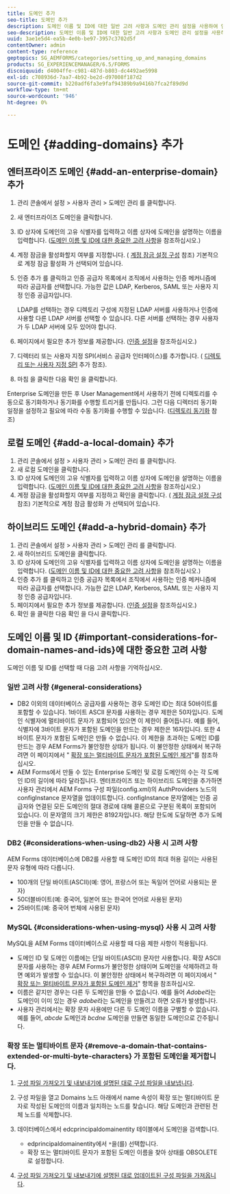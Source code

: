 ```yaml
---
title: 도메인 추가
seo-title: 도메인 추가
description: 도메인 이름 및 ID에 대한 일반 고려 사항과 도메인 관리 설정을 사용하여 엔터프라이즈, 로컬 또는 하이브리드 도메인을 추가하는 방법을 알아봅니다.
seo-description: 도메인 이름 및 ID에 대한 일반 고려 사항과 도메인 관리 설정을 사용하여 엔터프라이즈, 로컬 또는 하이브리드 도메인을 추가하는 방법을 알아봅니다.
uuid: 3ae1e5d4-ea5b-4e0b-be97-3957c3702d5f
contentOwner: admin
content-type: reference
geptopics: SG_AEMFORMS/categories/setting_up_and_managing_domains
products: SG_EXPERIENCEMANAGER/6.5/FORMS
discoiquuid: d4004ffe-c981-487d-b803-dc4492ae5998
exl-id: c708936d-7aa7-4b92-be2d-d97008f187d2
source-git-commit: b220adf6fa3e9faf94389b9a9416b7fca2f89d9d
workflow-type: tm+mt
source-wordcount: '946'
ht-degree: 0%

---
```


# 도메인 {#adding-domains} 추가

## 엔터프라이즈 도메인 {#add-an-enterprise-domain} 추가

1. 관리 콘솔에서 설정 > 사용자 관리 > 도메인 관리 를 클릭합니다.
1. 새 엔터프라이즈 도메인을 클릭합니다.
1. ID 상자에 도메인의 고유 식별자를 입력하고 이름 상자에 도메인을 설명하는 이름을 입력합니다. ([도메인 이름 및 ID에 대한 중요한 고려 사항](adding-domains.md#important-considerations-for-domain-names-and-ids)을 참조하십시오.)
1. 계정 잠금을 활성화할지 여부를 지정합니다. ( [계정 잠금 설정 구성](/help/forms/using/admin-help/configure-account-locking-settings.md#configure-account-locking-settings) 참조) 기본적으로 계정 잠금 활성화 가 선택되어 있습니다.
1. 인증 추가 를 클릭하고 인증 공급자 목록에서 조직에서 사용하는 인증 메커니즘에 따라 공급자를 선택합니다. 가능한 값은 LDAP, Kerberos, SAML 또는 사용자 지정 인증 공급자입니다.

   LDAP를 선택하는 경우 디렉토리 구성에 지정된 LDAP 서버를 사용하거나 인증에 사용할 다른 LDAP 서버를 선택할 수 있습니다. 다른 서버를 선택하는 경우 사용자가 두 LDAP 서버에 모두 있어야 합니다.

1. 페이지에서 필요한 추가 정보를 제공합니다. ([인증 설정](/help/forms/using/admin-help/configuring-authentication-providers.md#authentication-settings)을 참조하십시오.)
1. 디렉터리 또는 사용자 지정 SPI(서비스 공급자 인터페이스)를 추가합니다. ( [디렉토리 또는 사용자 지정 SPI](/help/forms/using/admin-help/configuring-directories.md#adding-directories-or-custom-spis) 추가 참조).
1. 마침 을 클릭한 다음 확인 을 클릭합니다.

Enterprise 도메인을 만든 후 User Management에서 사용하기 전에 디렉토리를 수동으로 동기화하거나 동기화를 수행할 트리거를 만듭니다. 그런 다음 디렉터리 동기화 일정을 설정하고 필요에 따라 수동 동기화를 수행할 수 있습니다. ([디렉토리 동기화](/help/forms/using/admin-help/synchronizing-directories.md#synchronizing-directories) 참조)

## 로컬 도메인 {#add-a-local-domain} 추가

1. 관리 콘솔에서 설정 > 사용자 관리 > 도메인 관리 를 클릭합니다.
1. 새 로컬 도메인을 클릭합니다.
1. ID 상자에 도메인의 고유 식별자를 입력하고 이름 상자에 도메인을 설명하는 이름을 입력합니다. ([도메인 이름 및 ID에 대한 중요한 고려 사항](adding-domains.md#important-considerations-for-domain-names-and-ids)을 참조하십시오.)
1. 계정 잠금을 활성화할지 여부를 지정하고 확인을 클릭합니다. ( [계정 잠금 설정 구성](/help/forms/using/admin-help/configure-account-locking-settings.md#configure-account-locking-settings) 참조) 기본적으로 계정 잠금 활성화 가 선택되어 있습니다.

## 하이브리드 도메인 {#add-a-hybrid-domain} 추가

1. 관리 콘솔에서 설정 > 사용자 관리 > 도메인 관리 를 클릭합니다.
1. 새 하이브리드 도메인을 클릭합니다.
1. ID 상자에 도메인의 고유 식별자를 입력하고 이름 상자에 도메인을 설명하는 이름을 입력합니다. ([도메인 이름 및 ID에 대한 중요한 고려 사항](adding-domains.md#important-considerations-for-domain-names-and-ids)을 참조하십시오.)
1. 인증 추가 를 클릭하고 인증 공급자 목록에서 조직에서 사용하는 인증 메커니즘에 따라 공급자를 선택합니다. 가능한 값은 LDAP, Kerberos, SAML 또는 사용자 지정 인증 공급자입니다.
1. 페이지에서 필요한 추가 정보를 제공합니다. ([인증 설정](/help/forms/using/admin-help/configuring-authentication-providers.md#authentication-settings)을 참조하십시오.)
1. 확인 을 클릭한 다음 확인 을 다시 클릭합니다.

## 도메인 이름 및 ID {#important-considerations-for-domain-names-and-ids}에 대한 중요한 고려 사항

도메인 이름 및 ID를 선택할 때 다음 고려 사항을 기억하십시오.

### 일반 고려 사항 {#general-considerations}

* DB2 이외의 데이터베이스 공급자를 사용하는 경우 도메인 ID는 최대 50바이트를 포함할 수 있습니다. 1바이트 ASCII 문자를 사용하는 경우 제한은 50자입니다. 도메인 식별자에 멀티바이트 문자가 포함되어 있으면 이 제한이 줄어듭니다. 예를 들어, 식별자에 3바이트 문자가 포함된 도메인을 만드는 경우 제한은 16자입니다. 또한 4바이트 문자가 포함된 도메인은 만들 수 없습니다. 이 제한을 초과하는 도메인 ID를 만드는 경우 AEM Forms가 불안정한 상태가 됩니다. 이 불안정한 상태에서 복구하려면 이 페이지에서 &quot; [확장 또는 멀티바이트 문자가 포함된 도메인 제거](adding-domains.md#remove-a-domain-that-contains-extended-or-multi-byte-characters)&quot;를 참조하십시오.
* AEM Forms에서 만들 수 있는 Enterprise 도메인 및 로컬 도메인의 수는 각 도메인 ID의 길이에 따라 달라집니다. 엔터프라이즈 또는 하이브리드 도메인을 추가하면 사용자 관리에서 AEM Forms 구성 파일(config.xml)의 AuthProviders 노드의 configInstance 문자열을 업데이트합니다. configInstance 문자열에는 인증 공급자와 연결된 모든 도메인의 절대 경로에 대해 콜론으로 구분된 목록이 포함되어 있습니다. 이 문자열의 크기 제한은 8192자입니다. 해당 한도에 도달하면 추가 도메인을 만들 수 없습니다.

### DB2 {#considerations-when-using-db2} 사용 시 고려 사항

AEM Forms 데이터베이스에 DB2를 사용할 때 도메인 ID의 최대 허용 길이는 사용된 문자 유형에 따라 다릅니다.

* 100개의 단일 바이트(ASCII)(예: 영어, 프랑스어 또는 독일어 언어로 사용되는 문자)
* 50더블바이트(예: 중국어, 일본어 또는 한국어 언어로 사용된 문자)
* 25바이트(예: 중국어 번체에 사용된 문자)

### MySQL {#considerations-when-using-mysql} 사용 시 고려 사항

MySQL을 AEM Forms 데이터베이스로 사용할 때 다음 제한 사항이 적용됩니다.

* 도메인 ID 및 도메인 이름에는 단일 바이트(ASCII) 문자만 사용합니다. 확장 ASCII 문자를 사용하는 경우 AEM Forms가 불안정한 상태이며 도메인을 삭제하려고 하면 예외가 발생할 수 있습니다. 이 불안정한 상태에서 복구하려면 이 페이지에서 &quot; [확장 또는 멀티바이트 문자가 포함된 도메인 제거](adding-domains.md#remove-a-domain-that-contains-extended-or-multi-byte-characters)&quot; 항목을 참조하십시오.
* 이름은 같지만 경우는 다른 두 도메인을 만들 수 없습니다. 예를 들어 *Adobe*&#x200B;라는 도메인이 이미 있는 경우 *adobe*&#x200B;라는 도메인을 만들려고 하면 오류가 발생합니다.
* 사용자 관리에서는 확장 문자 사용에만 다른 두 도메인 이름을 구별할 수 없습니다. 예를 들어, *abcde* 도메인과 *bcdne* 도메인을 만들면 동일한 도메인으로 간주됩니다.

### 확장 또는 멀티바이트 문자 {#remove-a-domain-that-contains-extended-or-multi-byte-characters} 가 포함된 도메인을 제거합니다.

1. [구성 파일 가져오기 및 내보내기에 설명된 대로 구성 파일을 내보냅니다](/help/forms/using/admin-help/importing-exporting-configuration-file.md#importing-and-exporting-the-configuration-file).
1. 구성 파일을 열고 Domains 노드 아래에서 name 속성이 확장 또는 멀티바이트 문자로 작성된 도메인의 이름과 일치하는 노드를 찾습니다. 해당 도메인과 관련된 전체 노드를 삭제합니다.
1. 데이터베이스에서 edcprincipaldomainentity 테이블에서 도메인을 검색합니다.

   * edprincipaldomainentity에서 `*`을(를) 선택합니다.
   * 확장 또는 멀티바이트 문자가 포함된 도메인 이름을 찾아 상태를 OBSOLETE로 설정합니다.

1. [구성 파일 가져오기 및 내보내기에 설명된 대로 업데이트된 구성 파일을 가져옵니다](/help/forms/using/admin-help/importing-exporting-configuration-file.md#importing-and-exporting-the-configuration-file).
